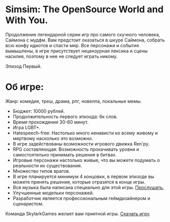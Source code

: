 # Simsim: The OpenSource World and With You.

Продолжение легендарной серии игр про самого скучного человека, Саймона с мудфм.
Вам предстоит оказаться в шкуре Саймона, собрать всю конфу идиотов и спасти мир.
Все персонажи и события вымышлены, в игре присутствует нецензурная лексика и сцены насилия, поэтому в нее не следует играть никому.

Эпизод Первый.

# Об игре:
Жанр: комедия, треш, драма, рпг, новелла, локальные мемы.
* Бюджет: 10000 рублей.
* Продолжительность первого эпизода: 6к слов.
* Время прохождения 30-60 минут.
* Игра LGBT+.
* Hatespeech-free: Настолько много ненависти ко всему живому и мертвому насколько это возможно.
* В игре задействованы возможности игрового движка Ren'py.
* RPG составляющая: Возможность прокачивать уровни и самостоятельно принимать решения в битвах.
* Игровые персонажи настолько живые, что вы можете подумать о реальности их существования.
* Множество типов врагов. 
* В игре планируется минимум 4 концовки, в первом эпизоде вы можете принять решения, которые отразятся в конце игры.
* Вся музыка была написана специально для этой игры. [Прослушать.](https://rostdanil.bandcamp.com/)
* Улучшенные модельки персонажей.
* Разработчик является профессиональным геймдизайнером и сценаристом. 

Команда SkylarkGames желает вам приятной игры. [Скачать игру](https://github.com/skylarkgames/simsim/releases/).
